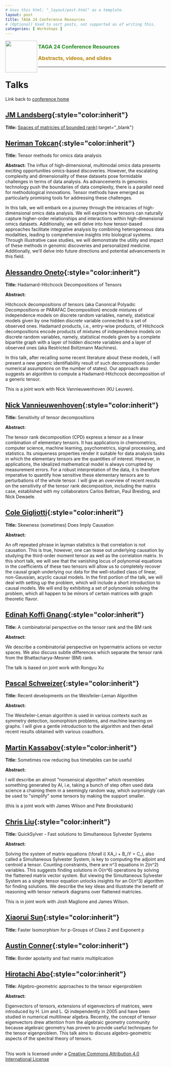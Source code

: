 ```yaml
---
# Uses this html: "_layout/post.html" as a template.
layout: post 
title: TAGA 24 Conference Resources
# (Optional) Used to sort posts, not supported as of writing this.
categories: [ Workshops ]
---
```


<img src="/uploads/images/TAGA_2024.png" width=100 align="left">
<H3><p style="color:ForestGreen"><i class='fas fa-chalkboard-teacher'></i> TAGA 24 Conference Resources</p>
<p style="color:DarkGoldenRod" >Abstracts, videos, and slides</p></H3>

 
---
# Talks

Link back to [conference home](./TAGA-2024)

## [JM Landsberg](#jm-landsberg){:style="color:inherit"}

**Title:** [Spaces of matricies of bounded rank](../uploads/taga24/conference/landsberg-Rockiesbnddrnk6-24.pdf){:target="_blank"}


## [Neriman Tokcan](#neriman-tokcan){:style="color:inherit"}

**Title:** Tensor methods for omics data analysis

**Abstract:** 
The influx of high-dimensional, multimodal omics data presents exciting opportunities omics-based discoveries. However, the escalating complexity and dimensionality of these datasets pose formidable challenges in terms of data analysis. As advancements in genomics technology push the boundaries of data complexity, there is a parallel need for methodological innovations. Tensor methods have emerged as particularly promising tools for addressing these challenges.

 

In this talk, we will embark on a journey through the intricacies of high-dimensional omics data analysis. We will explore how tensors can naturally capture higher-order relationships and interactions within high-dimensional omics datasets. Additionally, we will delve into how tensor-based approaches facilitate integrative analysis by combining heterogeneous data modalities, leading to comprehensive insights into biological systems. Through illustrative case studies, we will demonstrate the utility and impact of these methods in genomic discoveries and personalized medicine. Additionally, we'll delve into future directions and potential advancements in this field.

## [Alessandro Oneto](#alessandro-oneto){:style="color:inherit"}

**Title:**  Hadamard-Hitchcock Decompositions of Tensors

**Abstract:** 

Hitchcock decompositions of tensors (aka Canonical Polyadic Decompositions or PARAFAC Decomposition) encode mixtures of independence models on discrete random variables, namely, statistical models given by one hidden discrete variable connected to a set of observed ones. Hadamard products, i.e., entry-wise products, of Hitchcock decompositions encode products of mixtures of independence models on discrete random variables, namely, statistical models given by a complete bipartite graph with a layer of hidden discrete variables and a layer of observed ones (aka Restricted Boltzmann Machines).

In this talk, after recalling some recent literature about these models, I will present a new generic identifiability result of such decompositions (under numerical assumptions on the number of states). Our approach also suggests an algorithm to compute a Hadamard-Hitchcock decomposition of a generic tensor.

This is a joint work with Nick Vannieuwenhoven (KU Leuven).

## [Nick Vannieuwenhoven](#nick-vannieuwenhoven){:style="color:inherit"}

**Title:** Sensitivity of tensor decompositions 

**Abstract:** 

The tensor rank decomposition (CPD) express a tensor as a linear combination of elementary tensors. It has applications in chemometrics, computer science, machine learning, psychometrics, signal processing, and statistics. Its uniqueness properties render it suitable for data analysis tasks in which the elementary tensors are the quantities of interest. However, in applications, the idealized mathematical model
is always corrupted by measurement errors. For a robust interpretation of the data, it is therefore imperative to quantify how sensitive these elementary tensors are to perturbations of the whole tensor. I will give an overview of recent results on the sensitivity of the tensor rank decomposition, including the matrix case, established with my collaborators Carlos Beltran, Paul Breiding, and Nick Dewaele.

## [Cole Gigliotti](#cole-gigliotti){:style="color:inherit"}

**Title:**  Skewness (sometimes) Does Imply Causation

**Abstract:** 

An oft repeated phrase in layman statistics is that correlation is not
causation. This is true, however, one can tease out underlying causation by
studying the third-order moment tensor as well as the correlation matrix.
In this short talk, we will see that the vanishing locus of polynomial
equations in the coefficients of these two tensors will allow us to
completely recover the causal graph underlying our data for the
well-studied class of linear, non-Gaussian, acyclic causal models. In the
first portion of the talk, we will deal with setting up the problem, which
will include a short introduction to causal models. We will end by
exhibiting a set of polynomials solving the problem, which all happen to be
minors of certain matrices with graph theoretic flavor.

## [Edinah Koffi Gnang](#edinah-koffi-gnang){:style="color:inherit"}

**Title:** A combinatorial perspective on the tensor rank and the BM rank

**Abstract:** 

We describe a combinatorial perspective on hypermatrix actions on vector spaces. We also discuss subtle differences which separate the tensor rank from the Bhattacharya-Mesner (BM) rank.

The talk is based on joint work with Rongyu Xu

## [Pascal Schweizer](#pascal-schweizer){:style="color:inherit"}

**Title:**  Recent developments on the Weisfeiler-Leman Algorithm

**Abstract:** 

The Weisfeiler-Leman algorithm is used in various contexts such as symmetry detection, isomorphism problems, and machine learning on graphs.
I will give a gentle introduction to the algorithm and then detail recent results obtained with various coauthors.


## [Martin Kassabov](#martin-kassabov){:style="color:inherit"}

**Title:**  Sometimes row reducing bus timetables can be useful

**Abstract:** 

I will describe an almost "nonsensical algorithm" which resembles
something generated by AI, i.e, taking a bunch of step often used data
science a chaining them in a seemingly random way, which surprisingly
can be used to "simplify" some tensors by making the support
smaller.

(this is a joint work with James Wilson and Pete Brooksbank)

## [Chris Liu](#chris-liu){:style="color:inherit"}

**Title:**  QuickSylver - Fast solutions to Simultaneous Sylvester Systems

**Abstract:**

Solving the system of matrix equations (\forall i) XA_i + B_iY = C_i, also called a Simultaneous Sylvester System, is key to computing the adjoint and centroid a tensor. Counting constraints, there are n^3 equations in 2(n^2) variables. This suggests finding solutions in O(n^6) operations by solving the flattened matrix vector system. But viewing the Simultaneous Sylvester System as a single tensor equation unlocks insights for an O(n^3) algorithm for finding solutions. We describe the key ideas and illustrate the benefit of reasoning with tensor network diagrams over flattened matricies.

This is in joint work with Josh Maglione and James Wilson.

## [Xiaorui Sun](#xiaorui-sun){:style="color:inherit"}

**Title:**  Faster Isomorphism for p-Groups of Class 2 and Exponent p


## [Austin Conner](#austin-conner){:style="color:inherit"}

**Title:**  Border apolarity and fast matrix multiplication



## [Hirotachi Abo](#hirotachi-abo){:style="color:inherit"}

**Title:**  Algebro-geometric approaches to the tensor eigenproblem

**Abstract:**

Eigenvectors of tensors, extensions of eigenvectors of matrices, were introduced by H. Lim and L. Qi independently in 2005 and have been studied in numerical multilinear algebra. Recently, the concept of tensor eigenvectors drew attention from the algebraic geometry community because algebraic geometry has proven to provide useful techniques for the tensor eigenproblem. This talk aims to discuss algebro-geometric aspects of the spectral theory of tensors.

<!-- Example video embed snippet
<iframe width="560" height="315" src="https://www.youtube.com/embed/VqteyFC3M60?si=EbfzhFNSYzOr0RW4" title="YouTube video player" frameborder="0" allow="accelerometer; autoplay; clipboard-write; encrypted-media; gyroscope; picture-in-picture; web-share" referrerpolicy="strict-origin-when-cross-origin" allowfullscreen></iframe>
-->


<br/>This work is licensed under a <a rel="license" href="http://creativecommons.org/licenses/by/4.0/" target="_blank">Creative Commons Attribution 4.0 International License</a>